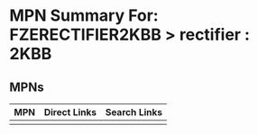 



# MPN Summary For: FZERECTIFIER2KBB > rectifier : 2KBB

## MPNs
  

|MPN|Direct Links|Search Links|
| :--- | :--- | :--- |
||||
